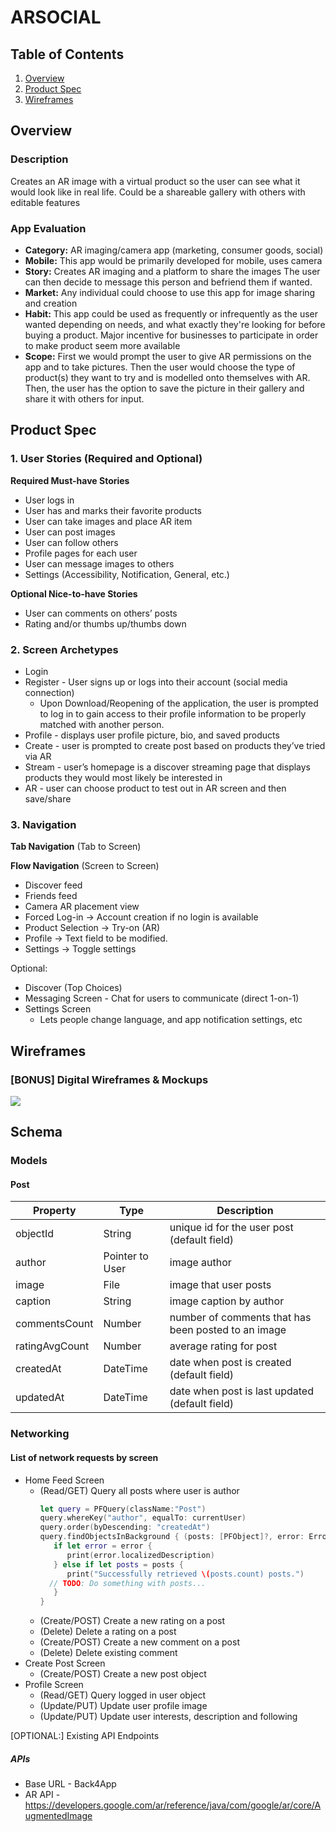 # ARSOCIAL

## Table of Contents
1. [Overview](#Overview)
1. [Product Spec](#Product-Spec)
1. [Wireframes](#Wireframes)

## Overview
### Description
Creates an AR image with a virtual product so the user can see what it would look like in real life. Could be a shareable gallery with others with editable features

### App Evaluation
- **Category:** AR imaging/camera app (marketing, consumer goods, social)
- **Mobile:** This app would be primarily developed for mobile, uses camera
- **Story:** Creates AR imaging and a platform to share the images The user can then decide to message this person and befriend them if wanted.
- **Market:** Any individual could choose to use this app for image sharing and creation
- **Habit:** This app could be used as frequently or infrequently as the user wanted depending on needs, and what exactly they're looking for before buying a product. Major incentive for businesses to participate in order to make product seem more available
- **Scope:** First we would prompt the user to give AR permissions on the app and to take pictures. Then the user would choose the type of product(s) they want to try and is modelled onto themselves with AR. Then, the user has the option to save the picture in their gallery and share it with others for input.






## Product Spec
### 1. User Stories (Required and Optional)

**Required Must-have Stories**
* User logs in 
* User has and marks their favorite products
* User can take images and place AR item
* User can post images
* User can follow others
* Profile pages for each user 
* User can message images to others 
* Settings (Accessibility, Notification, General, etc.)

**Optional Nice-to-have Stories**
* User can comments on others’ posts
* Rating and/or thumbs up/thumbs down

### 2. Screen Archetypes
* Login
* Register - User signs up or logs into their account (social media connection)
  * Upon Download/Reopening of the application, the user is prompted to log in to gain access to their profile information to be properly matched with another person.
* Profile - displays user profile picture, bio, and saved products
* Create - user is prompted to create post based on products they’ve tried via AR
* Stream - user’s homepage is a discover streaming page that displays products they would most likely be interested in
* AR - user can choose product to test out in AR screen and then save/share

### 3. Navigation

**Tab Navigation** (Tab to Screen)

**Flow Navigation** (Screen to Screen)
* Discover feed
* Friends feed 
* Camera AR placement view
* Forced Log-in -> Account creation if no login is available
* Product Selection -> Try-on (AR)
* Profile -> Text field to be modified. 
* Settings -> Toggle settings

Optional:

* Discover (Top Choices)
* Messaging Screen - Chat for users to communicate (direct 1-on-1)
* Settings Screen
   * Lets people change language, and app notification settings, etc

## Wireframes

### [BONUS] Digital Wireframes & Mockups
<img src="https://i.imgur.com/z8Vdoyz.png">

## Schema 
### Models
#### Post

   | Property      | Type     | Description |
   | ------------- | -------- | ------------|
   | objectId      | String   | unique id for the user post (default field) |
   | author        | Pointer to User| image author |
   | image         | File     | image that user posts |
   | caption       | String   | image caption by author |
   | commentsCount | Number   | number of comments that has been posted to an image |
   | ratingAvgCount    | Number   | average rating for post |
   | createdAt     | DateTime | date when post is created (default field) |
   | updatedAt     | DateTime | date when post is last updated (default field) |
   
### Networking
#### List of network requests by screen
   - Home Feed Screen
      - (Read/GET) Query all posts where user is author
         ```swift
         let query = PFQuery(className:"Post")
         query.whereKey("author", equalTo: currentUser)
         query.order(byDescending: "createdAt")
         query.findObjectsInBackground { (posts: [PFObject]?, error: Error?) in
            if let error = error { 
               print(error.localizedDescription)
            } else if let posts = posts {
               print("Successfully retrieved \(posts.count) posts.")
           // TODO: Do something with posts...
            }
         }
         ```
      - (Create/POST) Create a new rating on a post
      - (Delete) Delete a rating on a post
      - (Create/POST) Create a new comment on a post
      - (Delete) Delete existing comment
   - Create Post Screen
      - (Create/POST) Create a new post object
   - Profile Screen
      - (Read/GET) Query logged in user object
      - (Update/PUT) Update user profile image
      - (Update/PUT) Update user interests, description and following

[OPTIONAL:] Existing API Endpoints
##### APIs
- Base URL - Back4App
- AR API - https://developers.google.com/ar/reference/java/com/google/ar/core/AugmentedImage 
